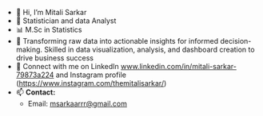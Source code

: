 - 👋 Hi, I’m Mitali Sarkar
- 🌱 Statistician and data Analyst
- 📊 M.Sc in Statistics
- 💞️ Transforming raw data into actionable insights for informed decision-making. Skilled in data visualization, analysis, and dashboard creation to drive business success
- 🔗 Connect with me on LinkedIn www.linkedin.com/in/mitali-sarkar-79873a224 and Instagram profile (https://www.instagram.com/themitalisarkar/)
- 📫 **Contact:**
   - Email: msarkaarrr@gmail.com

<!---
themitalisarkar/themitalisarkar is a ✨ special ✨ repository because its `README.md` (this file) appears on your GitHub profile.
You can click the Preview link to take a look at your changes.
--->
